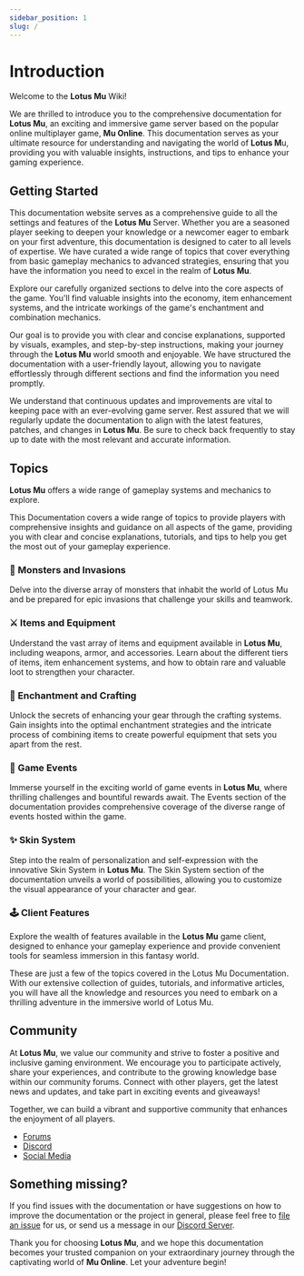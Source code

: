 ```yaml
---
sidebar_position: 1
slug: /
---
```


# Introduction

Welcome to the **Lotus Mu** Wiki!

We are thrilled to introduce you to the comprehensive documentation for **Lotus Mu**, an exciting and immersive game server based on the popular online multiplayer game, **Mu Online**. This documentation serves as your ultimate resource for understanding and navigating the world of **Lotus M**u, providing you with valuable insights, instructions, and tips to enhance your gaming experience.

## Getting Started

This documentation website serves as a comprehensive guide to all the settings and features of the **Lotus Mu** Server. Whether you are a seasoned player seeking to deepen your knowledge or a newcomer eager to embark on your first adventure, this documentation is designed to cater to all levels of expertise. We have curated a wide range of topics that cover everything from basic gameplay mechanics to advanced strategies, ensuring that you have the information you need to excel in the realm of **Lotus Mu**.

Explore our carefully organized sections to delve into the core aspects of the game. You'll find valuable insights into the economy, item enhancement systems, and the intricate workings of the game's enchantment and combination mechanics.

Our goal is to provide you with clear and concise explanations, supported by visuals, examples, and step-by-step instructions, making your journey through the **Lotus Mu** world smooth and enjoyable. We have structured the documentation with a user-friendly layout, allowing you to navigate effortlessly through different sections and find the information you need promptly.

We understand that continuous updates and improvements are vital to keeping pace with an ever-evolving game server. Rest assured that we will regularly update the documentation to align with the latest features, patches, and changes in **Lotus Mu**. Be sure to check back frequently to stay up to date with the most relevant and accurate information.

## Topics

**Lotus Mu** offers a wide range of gameplay systems and mechanics to explore.

This Documentation covers a wide range of topics to provide players with comprehensive insights and guidance on all aspects of the game, providing you with clear and concise explanations, tutorials, and tips to help you get the most out of your gameplay experience.

### 🐉 Monsters and Invasions

Delve into the diverse array of monsters that inhabit the world of Lotus Mu and be prepared for epic invasions that challenge your skills and teamwork. 

### ⚔️ Items and Equipment

Understand the vast array of items and equipment available in **Lotus Mu**, including weapons, armor, and accessories. Learn about the different tiers of items, item enhancement systems, and how to obtain rare and valuable loot to strengthen your character.

### 💫 Enchantment and Crafting

Unlock the secrets of enhancing your gear through the crafting systems. Gain insights into the optimal enchantment strategies and the intricate process of combining items to create powerful equipment that sets you apart from the rest.

### 🏹 Game Events

Immerse yourself in the exciting world of game events in **Lotus Mu**, where thrilling challenges and bountiful rewards await. The Events section of the documentation provides comprehensive coverage of the diverse range of events hosted within the game.

### ✨ Skin System

Step into the realm of personalization and self-expression with the innovative Skin System in **Lotus Mu**. The Skin System section of the documentation unveils a world of possibilities, allowing you to customize the visual appearance of your character and gear.

### 🕹️ Client Features

Explore the wealth of features available in the **Lotus Mu** game client, designed to enhance your gameplay experience and provide convenient tools for seamless immersion in this fantasy world.


These are just a few of the topics covered in the Lotus Mu Documentation. With our extensive collection of guides, tutorials, and informative articles, you will have all the knowledge and resources you need to embark on a thrilling adventure in the immersive world of Lotus Mu.

## Community

At **Lotus Mu**, we value our community and strive to foster a positive and inclusive gaming environment. We encourage you to participate actively, share your experiences, and contribute to the growing knowledge base within our community forums. Connect with other players, get the latest news and updates, and take part in exciting events and giveaways!

Together, we can build a vibrant and supportive community that enhances the enjoyment of all players.

- [Forums](https://forum.lotusmu.org)
- [Discord](https://discord.com/HQGpHQ69uc)
- [Social Media](#)

## Something missing?

If you find issues with the documentation or have suggestions on how to improve the documentation or the project in general, please feel free to [file an issue](https://lotusmu.org/support) for us, or send us a message in our [Discord Server](https://discord.com/HQGpHQ69uc).

Thank you for choosing **Lotus Mu**, and we hope this documentation becomes your trusted companion on your extraordinary journey through the captivating world of **Mu Online**. Let your adventure begin!